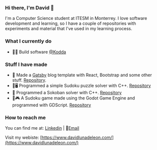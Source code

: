 ### Hi there, I'm David 👋

I'm a Computer Science student at ITESM in Monterrey. I love software development and learning, so I have a couple of repositories with experiments and material that I've used in my learning process.

### What I currently do

- 🧑‍💻 Build software [@Kodda](https://kodda.mx/)

### Stuff I have made

- 📓 Made a [Gatsby](https://www.gatsbyjs.com/) blog template with React, Bootstrap and some other stuff. [Repository](https://github.com/davidlunadeleon/gatsby-blog-template). 
- 🔢🖥️ Programmed a simple Sudoku puzzle solver with C++. [Repository](https://github.com/davidlunadeleon/sudoku-solver)
- 🧩 Programmed a Sokoban solver with C++. [Repository](https://github.com/davidlunadeleon/sokoban-solver)
- 🔢🎮 A Sudoku game made using the Godot Game Engine and programmed with GDScript. [Repository](https://github.com/davidlunadeleon/Sudoku)

### How to reach me

You can find me at: [Linkedin](https://www.linkedin.com/in/david-luna-de-le%C3%B3n-36266913a/) | 📨[Email](mailto:davidlunadeleon@gmail.com)

Visit my webiste: [https://www.davidlunadeleon.com/](https://www.davidlunadeleon.com/)

<!--
**davidlunadeleon/davidlunadeleon** is a ✨ _special_ ✨ repository because its `README.md` (this file) appears on your GitHub profile.

Here are some ideas to get you started:

- 🔭 I’m currently working on ...
- 🌱 I’m currently learning ...
- 👯 I’m looking to collaborate on ...
- 🤔 I’m looking for help with ...
- 💬 Ask me about ...
- 📫 How to reach me: ...
- 😄 Pronouns: ...
- ⚡ Fun fact: ...
-->

